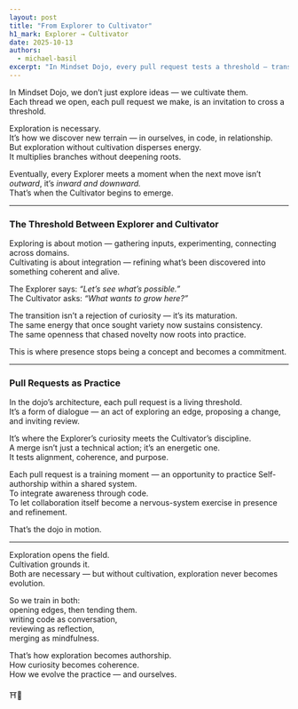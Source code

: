 ```yaml
---
layout: post
title: "From Explorer to Cultivator"
h1_mark: Explorer → Cultivator
date: 2025-10-13
authors: 
  - michael-basil
excerpt: "In Mindset Dojo, every pull request tests a threshold — transforming exploration into cultivation, and curiosity into coherence."
---
```


In Mindset Dojo, we don’t just explore ideas — we cultivate them.  
Each thread we open, each pull request we make, is an invitation to cross a threshold.  

Exploration is necessary.  
It’s how we discover new terrain — in ourselves, in code, in relationship.  
But exploration without cultivation disperses energy.  
It multiplies branches without deepening roots.  

Eventually, every Explorer meets a moment when the next move isn’t *outward*, it’s *inward and downward.*  
That’s when the Cultivator begins to emerge.  

---

### The Threshold Between Explorer and Cultivator

Exploring is about motion — gathering inputs, experimenting, connecting across domains.  
Cultivating is about integration — refining what’s been discovered into something coherent and alive.  

The Explorer says: *“Let’s see what’s possible.”*  
The Cultivator asks: *“What wants to grow here?”*  

The transition isn’t a rejection of curiosity — it’s its maturation.  
The same energy that once sought variety now sustains consistency.  
The same openness that chased novelty now roots into practice.  

This is where presence stops being a concept and becomes a commitment.  

---

### Pull Requests as Practice

In the dojo’s architecture, each pull request is a living threshold.  
It’s a form of dialogue — an act of exploring an edge, proposing a change, and inviting review.  

It’s where the Explorer’s curiosity meets the Cultivator’s discipline.  
A merge isn’t just a technical action; it’s an energetic one.  
It tests alignment, coherence, and purpose.  

Each pull request is a training moment — an opportunity to practice Self-authorship within a shared system.  
To integrate awareness through code.  
To let collaboration itself become a nervous-system exercise in presence and refinement.  

That’s the dojo in motion.  

---

Exploration opens the field.  
Cultivation grounds it.  
Both are necessary — but without cultivation, exploration never becomes evolution.  

So we train in both:  
opening edges, then tending them.  
writing code as conversation,  
reviewing as reflection,  
merging as mindfulness.  

That’s how exploration becomes authorship.  
How curiosity becomes coherence.  
How we evolve the practice — and ourselves.  

⛩️🌿
